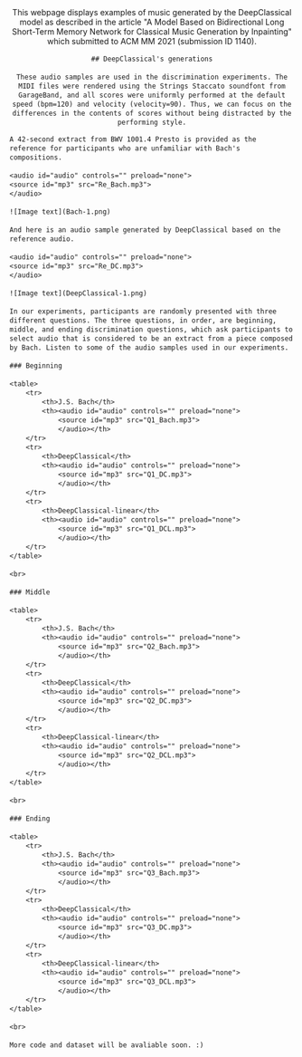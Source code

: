 <center>
    This webpage displays examples of music generated by the DeepClassical model as described in the article "A Model Based on Bidirectional Long Short-Term Memory Network for Classical Music Generation by Inpainting" which submitted to ACM MM 2021 (submission ID 1140).


    ## DeepClassical's generations

    These audio samples are used in the discrimination experiments. The MIDI files were rendered using the Strings Staccato soundfont from GarageBand, and all scores were uniformly performed at the default speed (bpm=120) and velocity (velocity=90). Thus, we can focus on the differences in the contents of scores without being distracted by the performing style.

</center>

    A 42-second extract from BWV 1001.4 Presto is provided as the reference for participants who are unfamiliar with Bach's compositions. 

    <audio id="audio" controls="" preload="none">
    <source id="mp3" src="Re_Bach.mp3">
    </audio>

    ![Image text](Bach-1.png)

    And here is an audio sample generated by DeepClassical based on the reference audio.

    <audio id="audio" controls="" preload="none">
    <source id="mp3" src="Re_DC.mp3">
    </audio>

    ![Image text](DeepClassical-1.png)

    In our experiments, participants are randomly presented with three different questions. The three questions, in order, are beginning, middle, and ending discrimination questions, which ask participants to select audio that is considered to be an extract from a piece composed by Bach. Listen to some of the audio samples used in our experiments.

    ### Beginning

    <table>
        <tr>
            <th>J.S. Bach</th>
            <th><audio id="audio" controls="" preload="none">
                <source id="mp3" src="Q1_Bach.mp3">
                </audio></th>
        </tr>
        <tr>
            <th>DeepClassical</th>
            <th><audio id="audio" controls="" preload="none">
                <source id="mp3" src="Q1_DC.mp3">
                </audio></th>
        </tr>
        <tr>
            <th>DeepClassical-linear</th>
            <th><audio id="audio" controls="" preload="none">
                <source id="mp3" src="Q1_DCL.mp3">
                </audio></th>
        </tr>
    </table>

    <br> 

    ### Middle

    <table>
        <tr>
            <th>J.S. Bach</th>
            <th><audio id="audio" controls="" preload="none">
                <source id="mp3" src="Q2_Bach.mp3">
                </audio></th>
        </tr>
        <tr>
            <th>DeepClassical</th>
            <th><audio id="audio" controls="" preload="none">
                <source id="mp3" src="Q2_DC.mp3">
                </audio></th>
        </tr>
        <tr>
            <th>DeepClassical-linear</th>
            <th><audio id="audio" controls="" preload="none">
                <source id="mp3" src="Q2_DCL.mp3">
                </audio></th>
        </tr>
    </table>

    <br>

    ### Ending

    <table>
        <tr>
            <th>J.S. Bach</th>
            <th><audio id="audio" controls="" preload="none">
                <source id="mp3" src="Q3_Bach.mp3">
                </audio></th>
        </tr>
        <tr>
            <th>DeepClassical</th>
            <th><audio id="audio" controls="" preload="none">
                <source id="mp3" src="Q3_DC.mp3">
                </audio></th>
        </tr>
        <tr>
            <th>DeepClassical-linear</th>
            <th><audio id="audio" controls="" preload="none">
                <source id="mp3" src="Q3_DCL.mp3">
                </audio></th>
        </tr>
    </table>

    <br>

    More code and dataset will be avaliable soon. :)
